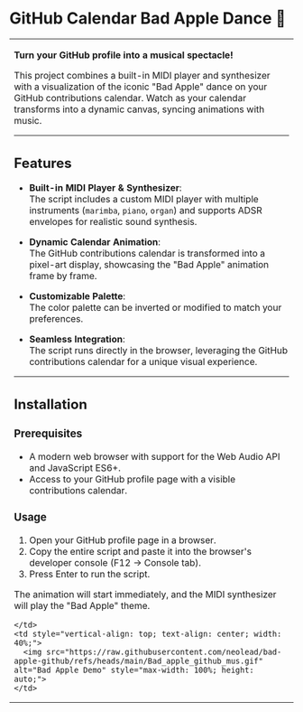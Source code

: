 # GitHub Calendar Bad Apple Dance 🎵

<table>
  <tr>
    <td style="vertical-align: top; width: 60%;">
    
**Turn your GitHub profile into a musical spectacle!**

This project combines a built-in MIDI player and synthesizer with a visualization of the iconic "Bad Apple" dance on your GitHub contributions calendar. Watch as your calendar transforms into a dynamic canvas, syncing animations with music.

---

## Features

- **Built-in MIDI Player & Synthesizer**:  
  The script includes a custom MIDI player with multiple instruments (`marimba`, `piano`, `organ`) and supports ADSR envelopes for realistic sound synthesis.

- **Dynamic Calendar Animation**:  
  The GitHub contributions calendar is transformed into a pixel-art display, showcasing the "Bad Apple" animation frame by frame.

- **Customizable Palette**:  
  The color palette can be inverted or modified to match your preferences.

- **Seamless Integration**:  
  The script runs directly in the browser, leveraging the GitHub contributions calendar for a unique visual experience.

---

## Installation

### Prerequisites
- A modern web browser with support for the Web Audio API and JavaScript ES6+.
- Access to your GitHub profile page with a visible contributions calendar.

### Usage
1. Open your GitHub profile page in a browser.
2. Copy the entire script and paste it into the browser's developer console (F12 → Console tab).
3. Press Enter to run the script.

The animation will start immediately, and the MIDI synthesizer will play the "Bad Apple" theme.

    </td>
    <td style="vertical-align: top; text-align: center; width: 40%;">
      <img src="https://raw.githubusercontent.com/neolead/bad-apple-github/refs/heads/main/Bad_apple_github_mus.gif" alt="Bad Apple Demo" style="max-width: 100%; height: auto;">
    </td>
  </tr>
</table>
